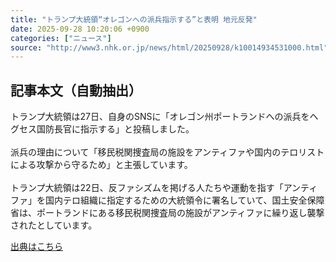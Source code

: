 ```yaml
---
title: "トランプ大統領“オレゴンへの派兵指示する”と表明 地元反発"
date: 2025-09-28 10:20:06 +0900
categories: ["ニュース"]
source: "http://www3.nhk.or.jp/news/html/20250928/k10014934531000.html"
---
```


## 記事本文（自動抽出）
<div><div class="body-text">
										<p>トランプ大統領は27日、自身のSNSに「オレゴン州ポートランドへの派兵をヘグセス国防長官に指示する」と投稿しました。<br><br>派兵の理由について「移民税関捜査局の施設をアンティファや国内のテロリストによる攻撃から守るため」と主張しています。<br><br>トランプ大統領は22日、反ファシズムを掲げる人たちや運動を指す「アンティファ」を国内テロ組織に指定するための大統領令に署名していて、国土安全保障省は、ポートランドにある移民税関捜査局の施設がアンティファに繰り返し襲撃されたとしています。</p>
								</div>
							</div>

[出典はこちら](http://www3.nhk.or.jp/news/html/20250928/k10014934531000.html)
